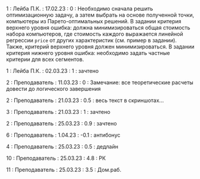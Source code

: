 1 : Лейба П.К. : 17.02.23 : 0 : Необходимо сначала решить оптимизационную задачу, а затем выбрать на основе полученной точки, компьютеры из Парето-оптимальных решений. В задании критерия верхнего уровня ошибка: должна минимизироваться общая стоимость набора компьютеров, где стоимость каждого выражается линейной регрессии `price` от других характеристик (см. пример в задании). Также, критерий верхнего уровня должен минимизироваться. В задании критерия нижнего уровня ошибка: необходимо задать частные критерии для всех сегментов.

1 : Лейба П.К. : 02.03.23 : 1 : зачтено

2 : Преподаватель : 11.03.23 : 0 : Замечание: все теоретические расчеты довести до логического завершения

2 : Преподаватель : 21.03.23 : 0.5 : весь текст в скриншотах...

3 : Преподаватель : 21.03.23 : 1 : зачтено

2 : Преподаватель : 25.03.23 : 0.9 : зачтено

6 : Преподаватель : 1.04.23 : -0.1 : антибонус

4 : Преподаватель : 25.03.23 : 0.5 : дедлайн

10 : Преподаватель : 25.03.23 : 4.8 : РК

11 : Преподаватель : 25.03.23 : 3.5 : Дом.раб.
